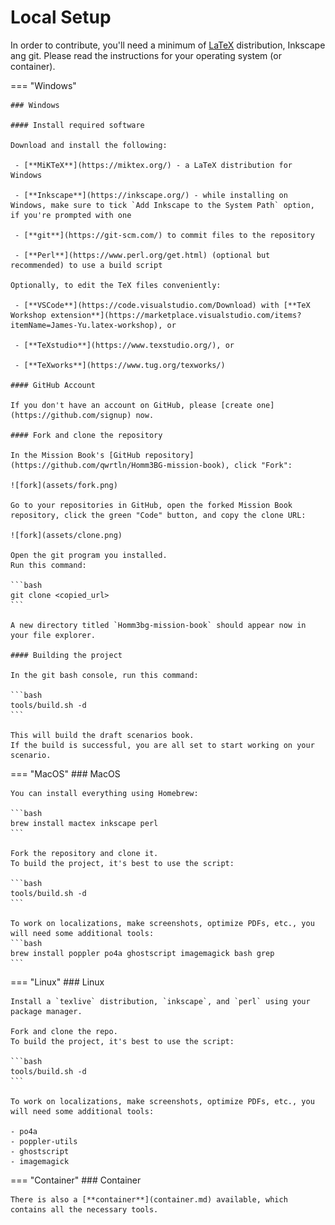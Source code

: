 # Local Setup

In order to contribute, you'll need a minimum of [LaTeX](https://en.wikipedia.org/wiki/LaTeX) distribution, Inkscape ang git.
Please read the instructions for your operating system (or container).

=== "Windows"

    ### Windows

    #### Install required software

    Download and install the following:

     - [**MiKTeX**](https://miktex.org/) - a LaTeX distribution for Windows

     - [**Inkscape**](https://inkscape.org/) - while installing on Windows, make sure to tick `Add Inkscape to the System Path` option, if you're prompted with one

     - [**git**](https://git-scm.com/) to commit files to the repository

     - [**Perl**](https://www.perl.org/get.html) (optional but recommended) to use a build script

    Optionally, to edit the TeX files conveniently:

     - [**VSCode**](https://code.visualstudio.com/Download) with [**TeX Workshop extension**](https://marketplace.visualstudio.com/items?itemName=James-Yu.latex-workshop), or

     - [**TeXstudio**](https://www.texstudio.org/), or

     - [**TeXworks**](https://www.tug.org/texworks/)

    #### GitHub Account

    If you don't have an account on GitHub, please [create one](https://github.com/signup) now.

    #### Fork and clone the repository

    In the Mission Book's [GitHub repository](https://github.com/qwrtln/Homm3BG-mission-book), click "Fork":

    ![fork](assets/fork.png)

    Go to your repositories in GitHub, open the forked Mission Book repository, click the green "Code" button, and copy the clone URL:

    ![fork](assets/clone.png)

    Open the git program you installed.
    Run this command:

    ```bash
    git clone <copied_url>
    ```

    A new directory titled `Homm3bg-mission-book` should appear now in your file explorer.

    #### Building the project

    In the git bash console, run this command:

    ```bash
    tools/build.sh -d
    ```

    This will build the draft scenarios book.
    If the build is successful, you are all set to start working on your scenario.

=== "MacOS"
    ### MacOS

    You can install everything using Homebrew:

    ```bash
    brew install mactex inkscape perl
    ```

    Fork the repository and clone it.
    To build the project, it's best to use the script:

    ```bash
    tools/build.sh -d
    ```

    To work on localizations, make screenshots, optimize PDFs, etc., you will need some additional tools:
    ```bash
    brew install poppler po4a ghostscript imagemagick bash grep
    ```

=== "Linux"
    ### Linux

    Install a `texlive` distribution, `inkscape`, and `perl` using your package manager.

    Fork and clone the repo.
    To build the project, it's best to use the script:

    ```bash
    tools/build.sh -d
    ```

    To work on localizations, make screenshots, optimize PDFs, etc., you will need some additional tools:

    - po4a
    - poppler-utils
    - ghostscript
    - imagemagick

=== "Container"
    ### Container

    There is also a [**container**](container.md) available, which contains all the necessary tools.

